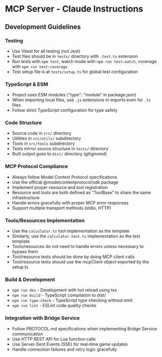 # MCP Server - Claude Instructions

## Development Guidelines

### Testing
- Use Vitest for all testing (not Jest)
- Test files should be in `tests/` directory with `.test.ts` extension
- Run tests with `npm test`, watch mode with `npm run test:watch`, coverage with `npm run test:coverage`
- Test setup file is at `tests/setup.ts` for global test configuration

### TypeScript & ESM
- Project uses ESM modules ("type": "module" in package.json)
- When importing local files, use `.js` extensions in imports even for `.ts` files
- Follow strict TypeScript configuration for type safety

### Code Structure
- Source code in `src/` directory
- Utilities in `src/utils/` subdirectory  
- Tools in `src/tools` subdirectory
- Tests mirror source structure in `tests/` directory
- Built output goes to `dist/` directory (gitignored)

### MCP Protocol Compliance
- Always follow Model Context Protocol specifications
- Use the official @modelcontextprotocol/sdk package
- Implement proper resource and tool registration
- Resource and tools are both defined as "ToolBase" to share the same infrastructure
- Handle errors gracefully with proper MCP error responses
- Support multiple transport methods (stdio, HTTP)

### Tools/Resources Implementation
- Use the `calculator.ts` tool implementation as the template
- Similarly, use the `calculator.test.ts` implementation as the test template
- Tools/resources do not need to handle errors unless necessary to bypass them
- Tool/resource tests should be done by doing MCP client calls
- Tool/resource tests should use the mcpClient object exported by the setup.ts

### Build & Development
- `npm run dev` - Development with hot reload using tsx
- `npm run build` - TypeScript compilation to dist/
- `npm run type-check` - TypeScript type checking without emit
- `npm run lint` - ESLint code quality checks

### Integration with Bridge Service
- Follow PROTOCOL.md specifications when implementing Bridge Service communication
- Use HTTP REST API for Lua function calls
- Use Server-Sent Events (SSE) for real-time game updates
- Handle connection failures and retry logic gracefully